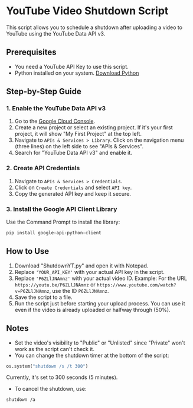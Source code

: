 # YouTube Video Shutdown Script

This script allows you to schedule a shutdown after uploading a video to YouTube using the YouTube Data API v3.

## Prerequisites

- You need a YouTube API Key to use this script.
- Python installed on your system. [Download Python](https://www.python.org/downloads/)

## Step-by-Step Guide

### 1. Enable the YouTube Data API v3

1. Go to the [Google Cloud Console](https://console.cloud.google.com/).
2. Create a new project or select an existing project. If it's your first project, it will show "My First Project" at the top left.
3. Navigate to `APIs & Services > Library`. Click on the navigation menu (three lines) on the left side to see "APIs & Services".
4. Search for "YouTube Data API v3" and enable it.

### 2. Create API Credentials

1. Navigate to `APIs & Services > Credentials`.
2. Click on `Create Credentials` and select `API key`.
3. Copy the generated API key and keep it secure.

### 3. Install the Google API Client Library

Use the Command Prompt to install the library:

```bash
pip install google-api-python-client
```

## How to Use

1. Download "ShutdownYT.py" and open it with Notepad.
2. Replace `'YOUR_API_KEY'` with your actual API key in the script.
3. Replace `'P6ZLlJNAmnz'` with your actual video ID. Example: For the URL `https://youtu.be/P6ZLlJNAmnz` or `https://www.youtube.com/watch?v=P6ZLlJNAmnz`, use the ID `P6ZLlJNAmnz`.
4. Save the script to a file.
5. Run the script just before starting your upload process. You can use it even if the video is already uploaded or halfway through (50%).

## Notes

- Set the video's visibility to "Public" or "Unlisted" since "Private" won't work as the script can't check it.
- You can change the shutdown timer at the bottom of the script:

```python
os.system("shutdown /s /t 300")
```

Currently, it's set to 300 seconds (5 minutes).

- To cancel the shutdown, use:

```bash
shutdown /a
```
